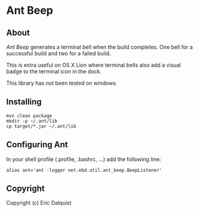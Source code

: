 Ant Beep
===============

About
-----

*Ant Beep* generates a terminal bell when the build completes. One bell for a successful build and
two for a failed build.

This is extra useful on OS X Lion where terminal bells also add a visual badge to the terminal icon
in the dock.

This library has *not* been tested on windows. 


Installing
--------

    mvn clean package
    mkdir -p ~/.ant/lib
    cp target/*.jar ~/.ant/lib

    
Configuring Ant
--------

In your shell profile (.profile, .bashrc, ...) add the following line:

    alias ant='ant -logger net.ebd.util.ant_beep.BeepListener'

Copyright
---------

Copyright (c) Eric Dalquist
